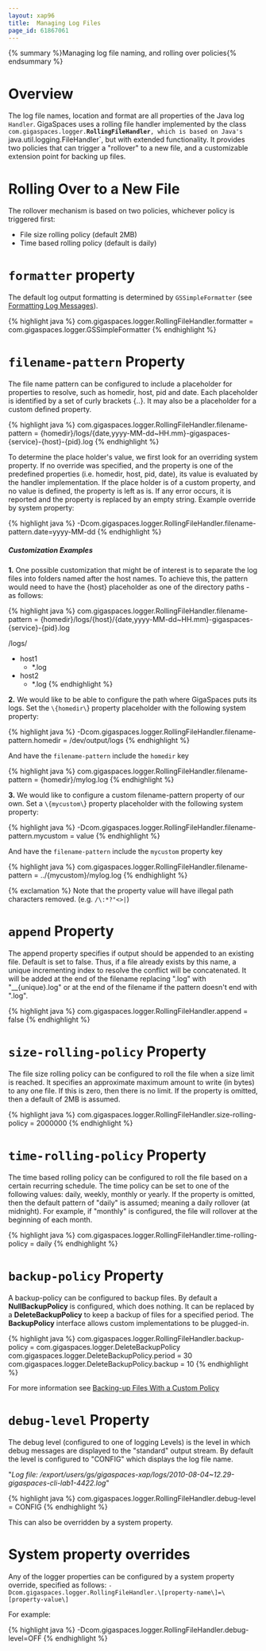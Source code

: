 ```yaml
---
layout: xap96
title:  Managing Log Files
page_id: 61867061
---
```


{% summary %}Managing log file naming, and rolling over policies{% endsummary %}

# Overview

The log file names, location and format are all properties of the Java log `Handler`. GigaSpaces uses a rolling file handler implemented by the class `com.gigaspaces.logger.`**`RollingFileHandler`**`, which is based on Java's `java.util.logging.FileHandler`, but with extended functionality. It provides two policies that can trigger a "rollover" to a new file, and a customizable extension point for backing up files.

# Rolling Over to a New File

The rollover mechanism is based on two policies, whichever policy is triggered first:

- File size rolling policy (default 2MB)
- Time based rolling policy (default is daily)

# `formatter` property

The default log output formatting is determined by `GSSimpleFormatter` (see [Formatting Log Messages](/xap96/formatting-log-messages.html)).

{% highlight java %}
com.gigaspaces.logger.RollingFileHandler.formatter = com.gigaspaces.logger.GSSimpleFormatter
{% endhighlight %}

# `filename-pattern` Property

The file name pattern can be configured to include a placeholder for properties to resolve, such as homedir, host, pid and date. Each placeholder is identified by a set of curly brackets \{..\}. It may also be a placeholder for a custom defined property.

{% highlight java %}
com.gigaspaces.logger.RollingFileHandler.filename-pattern = {homedir}/logs/{date,yyyy-MM-dd~HH.mm}-gigaspaces-{service}-{host}-{pid}.log
{% endhighlight %}

To determine the place holder's value, we first look for an overriding system property. If no override was specified, and the property is one of the predefined properties (i.e. homedir, host, pid, date), its value is evaluated by the handler implementation. If the place holder is of a custom property, and no value is defined, the property is left as is. If any error occurs, it is reported and the property is replaced by an empty string. Example override by system property:

{% highlight java %}
-Dcom.gigaspaces.logger.RollingFileHandler.filename-pattern.date=yyyy-MM-dd
{% endhighlight %}

##### Customization Examples

**1.** One possible customization that might be of interest is to separate the log files into folders named after the host names.
To achieve this, the pattern would need to have the \{host\} placeholder as one of the directory paths - as follows:

{% highlight java %}
com.gigaspaces.logger.RollingFileHandler.filename-pattern = {homedir}/logs/{host}/{date,yyyy-MM-dd~HH.mm}-gigaspaces-{service}-{pid}.log

<GigaSpace>/logs/
  + host1
      - *.log
  + host2
      - *.log
{% endhighlight %}

**2.** We would like to be able to configure the path where GigaSpaces puts its logs.
Set the `\{homedir\`} property placeholder with the following system property:

{% highlight java %}
-Dcom.gigaspaces.logger.RollingFileHandler.filename-pattern.homedir = /dev/output/logs
{% endhighlight %}

And have the `filename-pattern` include the `homedir` key

{% highlight java %}
com.gigaspaces.logger.RollingFileHandler.filename-pattern = {homedir}/mylog.log
{% endhighlight %}

**3.** We would like to configure a custom filename-pattern property of our own.
Set a `\{mycustom\`} property placeholder with the following system property:

{% highlight java %}
-Dcom.gigaspaces.logger.RollingFileHandler.filename-pattern.mycustom = value
{% endhighlight %}

And have the `filename-pattern` include the `mycustom` property key

{% highlight java %}
com.gigaspaces.logger.RollingFileHandler.filename-pattern = ../{mycustom}/mylog.log
{% endhighlight %}

{% exclamation %} Note that the property value will have illegal path characters removed. (e.g. `/\:*?"<>|`)

# `append` Property

The append property specifies if output should be appended to an existing file. Default is set to false. Thus, if a file already exists by this name, a unique incrementing index to resolve the conflict will be concatenated. It will be added at the end of the filename replacing ".log" with "__\{unique\}.log" or at the end of the filename if the pattern doesn't end with ".log".

{% highlight java %}
com.gigaspaces.logger.RollingFileHandler.append = false
{% endhighlight %}

# `size-rolling-policy` Property

The file size rolling policy can be configured to roll the file when a size limit is reached. It specifies an approximate maximum amount to write (in bytes) to any one file. If this is zero, then there is no limit. If the property is omitted, then a default of 2MB is assumed.

{% highlight java %}
com.gigaspaces.logger.RollingFileHandler.size-rolling-policy = 2000000
{% endhighlight %}

# `time-rolling-policy` Property

The time based rolling policy can be configured to roll the file based on a certain recurring schedule. The time policy can be set to one of the following values: daily, weekly, monthly or yearly. If the property is omitted, then the default pattern of "daily" is assumed; meaning a daily rollover (at midnight). For example, if "monthly" is configured, the file will rollover at the beginning of each month.

{% highlight java %}
com.gigaspaces.logger.RollingFileHandler.time-rolling-policy = daily
{% endhighlight %}

# `backup-policy` Property

A backup-policy can be configured to backup files. By default a **NullBackupPolicy** is configured, which does nothing. It can be replaced by a **DeleteBackupPolicy** to keep a backup of files for a specified period. The **BackupPolicy** interface allows custom implementations to be plugged-in.

{% highlight java %}
com.gigaspaces.logger.RollingFileHandler.backup-policy = com.gigaspaces.logger.DeleteBackupPolicy
com.gigaspaces.logger.DeleteBackupPolicy.period = 30
com.gigaspaces.logger.DeleteBackupPolicy.backup = 10
{% endhighlight %}

For more information see [Backing-up Files With a Custom Policy](/xap96/backing-up-files-with-a-custom-policy.html)

# `debug-level` Property

The debug level (configured to one of logging Levels) is the level in which debug messages are displayed to the "standard" output stream. By default the level is configured to "CONFIG" which displays the log file name.

"_Log file: /export/users/gs/gigaspaces-xap/logs/2010-08-04~12.29-gigaspaces-cli-lab1-4422.log_"

{% highlight java %}
com.gigaspaces.logger.RollingFileHandler.debug-level = CONFIG
{% endhighlight %}

This can also be overridden by a system property.

# System property overrides

Any of the logger properties can be configured by a system property override, specified as follows:
`-Dcom.gigaspaces.logger.RollingFileHandler.\[property-name\]=\[property-value\]`

For example:

{% highlight java %}
-Dcom.gigaspaces.logger.RollingFileHandler.debug-level=OFF
{% endhighlight %}

